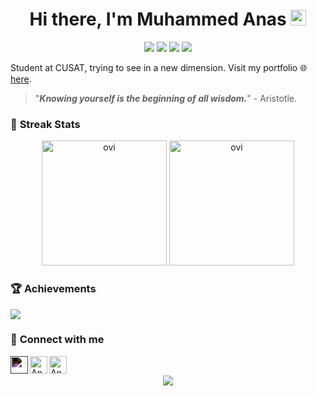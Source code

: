 <h1 align="center">Hi there, I'm Muhammed Anas <img src="https://media.giphy.com/media/hvRJCLFzcasrR4ia7z/giphy.gif" height="25px" width="25px"> </h1>
 <p align="center">
<img src="https://img.shields.io/badge/Age-22-blue" />
  <img src="https://img.shields.io/badge/Focus-Coding-brightgreen" />
 <img src="https://img.shields.io/badge/Loves-Eating-success" />
  <img src="https://img.shields.io/badge/Lives-Kerala-success" />
</p>

Student at CUSAT, trying to see in a new dimension. Visit my portfolio 🌐 [here](https://anasvemmully.github.io/anasvemmully/). 

> "***Knowing yourself is the beginning of all wisdom.***" - Aristotle.  

### 💪 **Streak Stats** 
<p align="center">
   <img src="https://github-readme-stats.vercel.app/api?username=anasvemmully&show_icons=true&locale=en&theme=gruvbox" alt="ovi" height="200px" />
   <img src="https://github-readme-stats.vercel.app/api/top-langs?username=anasvemmully&show_icons=true&locale=en&layout=compact&theme=gruvbox" alt="ovi" height="200px"/>
</p>

### 🏆 **Achievements**

<img src="https://github-profile-trophy.vercel.app/?username=anasvemmully&theme=gruvbox" />

### 🔗 **Connect with me**

[<img style="filter: invert()" align="left" alt="ilyas | Twitter" width="28px" src="https://img.icons8.com/color/48/000000/twitter.png"/>][twitter]
[<img align="left" alt="Anas | LinkedIn" width="28px" src="https://img.icons8.com/color/48/000000/linkedin.png" />][linkedin]
[<img align="left" alt="Anas | Discord" width="28px" src="https://img.icons8.com/color/48/000000/discord-logo.png" />][discord]


[twitter]:https://twitter.com/Muhammedanasv10
[linkedin]:https://www.linkedin.com/in/muhammed-anas-v-536a7b201/
[discord]:https://discordapp.com/users/743477292553994381

</br>
<p align='center'><img src='https://api.visitorbadge.io/api/visitors?path=https%3A%2F%2Fgithub.com%2Fanasvemmully%2Fanasvemmully&countColor=%23263759'></p>





